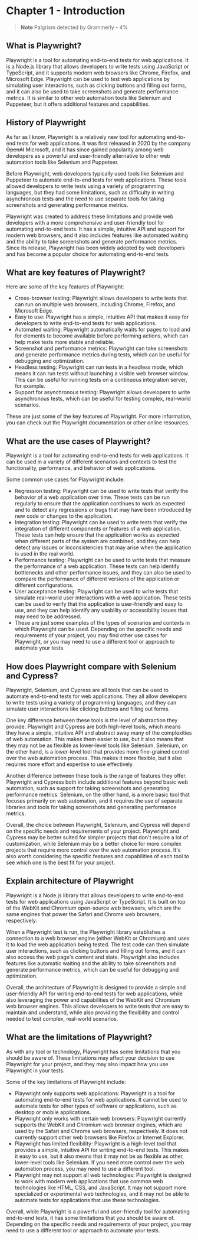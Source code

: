 # Chapter 1 - Introduction

> **Note**
> Palgrism detected by Grammerly - 4%

## What is Playwright?

Playwright is a tool for automating end-to-end tests for web applications. It is a Node.js library that allows developers to write tests using JavaScript or TypeScript, and it supports modern web browsers like Chrome, Firefox, and Microsoft Edge. Playwright can be used to test web applications by simulating user interactions, such as clicking buttons and filling out forms, and it can also be used to take screenshots and generate performance metrics. It is similar to other web automation tools like Selenium and Puppeteer, but it offers additional features and capabilities.

## History of Playwright

As far as I know, Playwright is a relatively new tool for automating end-to-end tests for web applications. It was first released in 2020 by the company ~~OpenAI~~ Microsoft, and it has since gained popularity among web developers as a powerful and user-friendly alternative to other web automation tools like Selenium and Puppeteer.

Before Playwright, web developers typically used tools like Selenium and Puppeteer to automate end-to-end tests for web applications. These tools allowed developers to write tests using a variety of programming languages, but they had some limitations, such as difficulty in writing asynchronous tests and the need to use separate tools for taking screenshots and generating performance metrics.

Playwright was created to address these limitations and provide web developers with a more comprehensive and user-friendly tool for automating end-to-end tests. It has a simple, intuitive API and support for modern web browsers, and it also includes features like automated waiting and the ability to take screenshots and generate performance metrics. Since its release, Playwright has been widely adopted by web developers and has become a popular choice for automating end-to-end tests.

## What are key features of Playwright?

Here are some of the key features of Playwright:

- Cross-browser testing: Playwright allows developers to write tests that can run on multiple web browsers, including Chrome, Firefox, and Microsoft Edge.
- Easy to use: Playwright has a simple, intuitive API that makes it easy for developers to write end-to-end tests for web applications.
- Automated waiting: Playwright automatically waits for pages to load and for elements to become available before performing actions, which can help make tests more stable and reliable.
- Screenshot and performance metrics: Playwright can take screenshots and generate performance metrics during tests, which can be useful for debugging and optimization.
- Headless testing: Playwright can run tests in a headless mode, which means it can run tests without launching a visible web browser window. This can be useful for running tests on a continuous integration server, for example.
- Support for asynchronous testing: Playwright allows developers to write asynchronous tests, which can be useful for testing complex, real-world scenarios.

These are just some of the key features of Playwright. For more information, you can check out the Playwright documentation or other online resources.

## What are the use cases of Playwright?

Playwright is a tool for automating end-to-end tests for web applications. It can be used in a variety of different scenarios and contexts to test the functionality, performance, and behavior of web applications.

Some common use cases for Playwright include:

- Regression testing: Playwright can be used to write tests that verify the behavior of a web application over time. These tests can be run regularly to ensure that the application continues to work as expected and to detect any regressions or bugs that may have been introduced by new code or changes to the application.
- Integration testing: Playwright can be used to write tests that verify the integration of different components or features of a web application. These tests can help ensure that the application works as expected when different parts of the system are combined, and they can help detect any issues or inconsistencies that may arise when the application is used in the real world.
- Performance testing: Playwright can be used to write tests that measure the performance of a web application. These tests can help identify bottlenecks and other performance issues, and they can also be used to compare the performance of different versions of the application or different configurations.
- User acceptance testing: Playwright can be used to write tests that simulate real-world user interactions with a web application. These tests can be used to verify that the application is user-friendly and easy to use, and they can help identify any usability or accessibility issues that may need to be addressed.
- These are just some examples of the types of scenarios and contexts in which Playwright can be used. Depending on the specific needs and requirements of your project, you may find other use cases for Playwright, or you may need to use a different tool or approach to automate your tests.

## How does Playwright compare with Selenium and Cypress?

Playwright, Selenium, and Cypress are all tools that can be used to automate end-to-end tests for web applications. They all allow developers to write tests using a variety of programming languages, and they can simulate user interactions like clicking buttons and filling out forms.

One key difference between these tools is the level of abstraction they provide. Playwright and Cypress are both high-level tools, which means they have a simple, intuitive API and abstract away many of the complexities of web automation. This makes them easier to use, but it also means that they may not be as flexible as lower-level tools like Selenium. Selenium, on the other hand, is a lower-level tool that provides more fine-grained control over the web automation process. This makes it more flexible, but it also requires more effort and expertise to use effectively.

Another difference between these tools is the range of features they offer. Playwright and Cypress both include additional features beyond basic web automation, such as support for taking screenshots and generating performance metrics. Selenium, on the other hand, is a more basic tool that focuses primarily on web automation, and it requires the use of separate libraries and tools for taking screenshots and generating performance metrics.

Overall, the choice between Playwright, Selenium, and Cypress will depend on the specific needs and requirements of your project. Playwright and Cypress may be better suited for simpler projects that don't require a lot of customization, while Selenium may be a better choice for more complex projects that require more control over the web automation process. It's also worth considering the specific features and capabilities of each tool to see which one is the best fit for your project.

## Explain architecture of Playwright

Playwright is a Node.js library that allows developers to write end-to-end tests for web applications using JavaScript or TypeScript. It is built on top of the WebKit and Chromium open-source web browsers, which are the same engines that power the Safari and Chrome web browsers, respectively.

When a Playwright test is run, the Playwright library establishes a connection to a web browser engine (either WebKit or Chromium) and uses it to load the web application being tested. The test code can then simulate user interactions, such as clicking buttons and filling out forms, and it can also access the web page's content and state. Playwright also includes features like automatic waiting and the ability to take screenshots and generate performance metrics, which can be useful for debugging and optimization.

Overall, the architecture of Playwright is designed to provide a simple and user-friendly API for writing end-to-end tests for web applications, while also leveraging the power and capabilities of the WebKit and Chromium web browser engines. This allows developers to write tests that are easy to maintain and understand, while also providing the flexibility and control needed to test complex, real-world scenarios.


## What are the limitations of Playwright?

As with any tool or technology, Playwright has some limitations that you should be aware of. These limitations may affect your decision to use Playwright for your project, and they may also impact how you use Playwright in your tests.

Some of the key limitations of Playwright include:

- Playwright only supports web applications: Playwright is a tool for automating end-to-end tests for web applications. It cannot be used to automate tests for other types of software or applications, such as desktop or mobile applications.
- Playwright only works with certain web browsers: Playwright currently supports the WebKit and Chromium web browser engines, which are used by the Safari and Chrome web browsers, respectively. It does not currently support other web browsers like Firefox or Internet Explorer.
- Playwright has limited flexibility: Playwright is a high-level tool that provides a simple, intuitive API for writing end-to-end tests. This makes it easy to use, but it also means that it may not be as flexible as other, lower-level tools like Selenium. If you need more control over the web automation process, you may need to use a different tool.
- Playwright may not support all web technologies: Playwright is designed to work with modern web applications that use common web technologies like HTML, CSS, and JavaScript. It may not support more specialized or experimental web technologies, and it may not be able to automate tests for applications that use these technologies.

Overall, while Playwright is a powerful and user-friendly tool for automating end-to-end tests, it has some limitations that you should be aware of. Depending on the specific needs and requirements of your project, you may need to use a different tool or approach to automate your tests.
